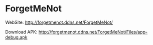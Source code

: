 # ForgetMeNot 

WebSite: http://forgetmenot.ddns.net/ForgetMeNot/

Download APK: http://forgetmenot.ddns.net/ForgetMeNot/Files/app-debug.apk
